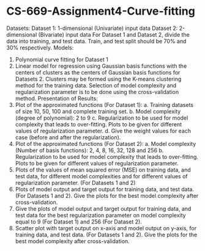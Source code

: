 # CS-669-Assignment4-Curve-fitting

Datasets:
Dataset 1: 1-dimensional (Univariate) input data
Dataset 2: 2-dimensional (Bivariate) input data
For Dataset 1 and Dataset 2, divide the data into training, and test data. Train, and test split
should be 70% and 30% respectively.
Models:
1. Polynomial curve fitting for Dataset 1
2. Linear model for regression using Gaussian basis functions with the centers of clusters as the
centers of Gaussian basis functions for Datasets 2. Clusters may be formed using the K-means
clustering method for the training data.
Selection of model complexity and regularization parameter is to be done using the
cross-validation method.
Presentation of Results:
1. Plot of the approximated functions (For Dataset 1):
a. Training datasets of size 10, 50, 100 and complete training set.
b. Model complexity (degree of polynomial): 2 to 9
c. Regularization to be used for model complexity that leads to over-fitting. Plots to be
given for different values of regularization parameter.
d. Give the weight values for each case (before and after the regularization).
2. Plot of the approximated functions (For Dataset 2):
a. Model complexity (Number of basis functions): 2, 4, 8, 16, 32, 128 and 256
b. Regularization to be used for model complexity that leads to over-fitting. Plots to be
given for different values of regularization parameter.
3. Plots of the values of mean squared error (MSE) on training data, and test data, for different
model complexities and for different values of regularization parameter. (For Datasets 1 and 2)
4. Plots of model output and target output for training data, and test data. (For Datasets 1 and 2).
Give the plots for the best model complexity after cross-validation.
5. Give the plots of model output and target output for training data, and test data for the best
regularization parameter on model complexity equal to 9 (For Dataset 1) and 256 (For Dataset
2).
6. Scatter plot with target output on x-axis and model output on y-axis, for training data, and test
data. (For Datasets 1 and 2). Give the plots for the best model complexity after cross-validation.
